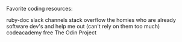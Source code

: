Favorite coding resources:

ruby-doc
slack channels
stack overflow
the homies who are already software dev's and help me out (can't rely on them too much)
codeacademy free
The Odin Project
